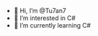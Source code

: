- 👋 Hi, I’m @Tu7an7
- 👀 I’m interested in C#
- 🌱 I’m currently learning C#


<!---
Tu7an7/Tu7an7 is a ✨ special ✨ repository because its `README.md` (this file) appears on your GitHub profile.
You can click the Preview link to take a look at your changes.
--->
